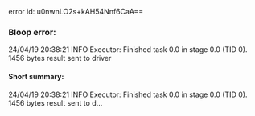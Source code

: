 error id: u0nwnLO2s+kAH54Nnf6CaA==
### Bloop error:

24/04/19 20:38:21 INFO Executor: Finished task 0.0 in stage 0.0 (TID 0). 1456 bytes result sent to driver
#### Short summary: 

24/04/19 20:38:21 INFO Executor: Finished task 0.0 in stage 0.0 (TID 0). 1456 bytes result sent to d...
